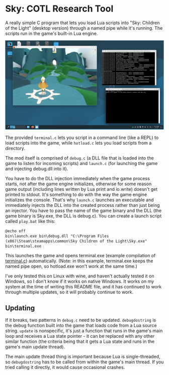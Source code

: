 # Sky: COTL Research Tool

A really simple C program that lets you load Lua scripts into "Sky: Children of the Light" (desktop version) through a named pipe while it's running. The scripts run in the game's built-in Lua engine.

![desktop screenshot](screenshot.png)

The provided `terminal.c` lets you script in a command line (like a REPL) to load scripts into the game, while `hotload.c` lets you load scripts from a directory.

The mod itself is comprised of `debug.c` (a DLL file that is loaded into the game to listen for incoming scripts) and `launch.c` (for launching the game and injecting debug.dll into it).

You have to do the DLL injection immediately when the game process starts, not after the game engine initializes, otherwise for some reason game output (including lines written by Lua print and io.write) doesn't get printed to stdout. It's something to do with the way the game engine initializes the console. That's why `launch.c` launches an executable and immediately injects the DLL into the created process rather than just being an injector. You have to pass the name of the game binary and the DLL (the game binary is Sky.exe, the DLL is debug.c). You can create a launch script called `play.bat` like this:

```
@echo off
bin\launch.exe bin\debug.dll "C:\Program Files (x86)\Steam\steamapps\common\Sky Children of the Light\Sky.exe"
bin\terminal.exe
```

This launches the game and opens terminal.exe (example compilation of [terminal.c](terminal.c)) automatically. (Note: in this example, terminal.exe keeps the named pipe open, so hotload.exe won't work at the same time.)

I've only tested this on Linux with wine, and haven't actually tested it on Windows, so I don't know if it works on native Windows. It works on my system at the time of writing this README file, and it has continued to work through multiple updates, so it will probably continue to work.

## Updating

If it breaks, two patterns in `debug.c` need to be updated. `debugdostring` is the debug function built into the game that loads code from a Lua source string. `update` is nonspecific, it's just a function that runs in the game's main loop and receives a Lua state pointer - it can be replaced with any other similar function (the criteria being that it gets a Lua state and runs in the game's main update thread).

The main update thread thing is important because Lua is single-threaded, so `debugdostring` has to be called from within the game's main thread. If you tried calling it directly, it would cause occasional crashes.

